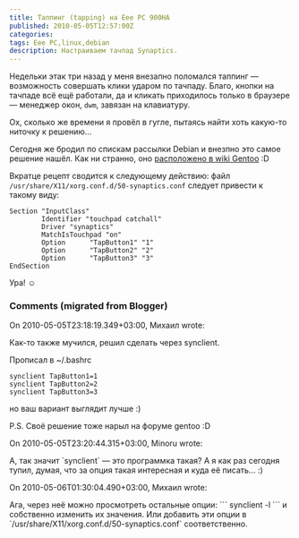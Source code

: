 ```yaml
---
title: Таппинг (tapping) на Eee PC 900HA
published: 2010-05-05T12:57:00Z
categories: 
tags: Eee PC,linux,debian
description: Настраиваем тачпад Synaptics.
---
```


Недельки этак три назад у меня внезапно поломался таппинг — возможность совершать клики ударом по тачпаду. Благо, кнопки на тачпаде всё ещё работали, да и кликать приходилось только в браузере — менеджер окон, <code>dwm</code>, завязан на клавиатуру.

Ох, сколько же времени я провёл в гугле, пытаясь найти хоть какую-то ниточку к решению…

Сегодня же бродил по спискам рассылки Debian и внезпно это самое решение нашёл. Как ни странно, оно <a href="http://en.gentoo-wiki.com/wiki/Synaptics_Touchpad#Tapping_does_not_work_anymore">расположено в wiki Gentoo</a> :D

Вкратце рецепт сводится к следующему действию: файл <code>/usr/share/X11/xorg.conf.d/50-synaptics.conf</code> следует привести к такому виду:
```
Section "InputClass"
        Identifier "touchpad catchall"
        Driver "synaptics"
        MatchIsTouchpad "on"
        Option      "TapButton1" "1"
        Option      "TapButton2" "2"
        Option      "TapButton3" "3"
EndSection
```
Ура! ☺

<h3 id='hakyll-convert-comments-title'>Comments (migrated from Blogger)</h3>
<div class='hakyll-convert-comment'>
<p class='hakyll-convert-comment-date'>On 2010-05-05T23:18:19.349+03:00, Михаил wrote:</p>
<p class='hakyll-convert-comment-body'>
Как-то также мучился, решил сделать через synclient.

Прописал в ~/.bashrc
```
synclient TapButton1=1
synclient TapButton2=2
synclient TapButton3=3
```

но ваш вариант выглядит лучше :)

P.S. Своё решение тоже нарыл на форуме  gentoo :D
</p>
</div>

<div class='hakyll-convert-comment'>
<p class='hakyll-convert-comment-date'>On 2010-05-05T23:20:44.315+03:00, Minoru wrote:</p>
<p class='hakyll-convert-comment-body'>
А, так значит `synclient` — это программка такая? А я как раз сегодня тупил, думая, что за опция такая интересная и куда её писать… :)
</p>
</div>

<div class='hakyll-convert-comment'>
<p class='hakyll-convert-comment-date'>On 2010-05-06T01:30:04.490+03:00, Михаил wrote:</p>
<p class='hakyll-convert-comment-body'>
Ага, через неё можно просмотреть остальные опции:
```
synclient -l
```
и собственно изменить их значения. Или добавить эти опции в `/usr/share/X11/xorg.conf.d/50-synaptics.conf` соответственно.
</p>
</div>



